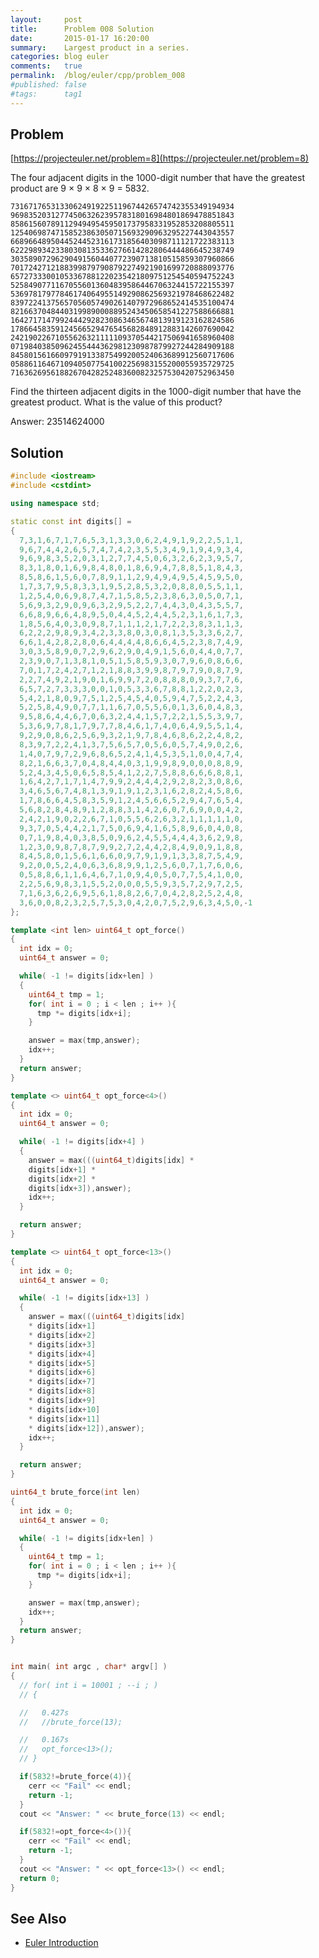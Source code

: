 ```yaml
---
layout:     post
title:      Problem 008 Solution
date:       2015-01-17 16:20:00
summary:    Largest product in a series.
categories: blog euler
comments:   true
permalink:  /blog/euler/cpp/problem_008
#published: false
#tags:      tag1
---
```


## Problem

[https://projecteuler.net/problem=8](https://projecteuler.net/problem=8)

The four adjacent digits in the 1000-digit number that have the greatest product are 9 × 9 × 8 × 9 = 5832.

    73167176531330624919225119674426574742355349194934
    96983520312774506326239578318016984801869478851843
    85861560789112949495459501737958331952853208805511
    12540698747158523863050715693290963295227443043557
    66896648950445244523161731856403098711121722383113
    62229893423380308135336276614282806444486645238749
    30358907296290491560440772390713810515859307960866
    70172427121883998797908792274921901699720888093776
    65727333001053367881220235421809751254540594752243
    52584907711670556013604839586446706324415722155397
    53697817977846174064955149290862569321978468622482
    83972241375657056057490261407972968652414535100474
    82166370484403199890008895243450658541227588666881
    16427171479924442928230863465674813919123162824586
    17866458359124566529476545682848912883142607690042
    24219022671055626321111109370544217506941658960408
    07198403850962455444362981230987879927244284909188
    84580156166097919133875499200524063689912560717606
    05886116467109405077541002256983155200055935729725
    71636269561882670428252483600823257530420752963450

Find the thirteen adjacent digits in the 1000-digit number that have the greatest product. What is the value of this product?

Answer: 23514624000

## Solution

``` cpp
#include <iostream>
#include <cstdint>

using namespace std;

static const int digits[] =
{
  7,3,1,6,7,1,7,6,5,3,1,3,3,0,6,2,4,9,1,9,2,2,5,1,1,
  9,6,7,4,4,2,6,5,7,4,7,4,2,3,5,5,3,4,9,1,9,4,9,3,4,
  9,6,9,8,3,5,2,0,3,1,2,7,7,4,5,0,6,3,2,6,2,3,9,5,7,
  8,3,1,8,0,1,6,9,8,4,8,0,1,8,6,9,4,7,8,8,5,1,8,4,3,
  8,5,8,6,1,5,6,0,7,8,9,1,1,2,9,4,9,4,9,5,4,5,9,5,0,
  1,7,3,7,9,5,8,3,3,1,9,5,2,8,5,3,2,0,8,8,0,5,5,1,1,
  1,2,5,4,0,6,9,8,7,4,7,1,5,8,5,2,3,8,6,3,0,5,0,7,1,
  5,6,9,3,2,9,0,9,6,3,2,9,5,2,2,7,4,4,3,0,4,3,5,5,7,
  6,6,8,9,6,6,4,8,9,5,0,4,4,5,2,4,4,5,2,3,1,6,1,7,3,
  1,8,5,6,4,0,3,0,9,8,7,1,1,1,2,1,7,2,2,3,8,3,1,1,3,
  6,2,2,2,9,8,9,3,4,2,3,3,8,0,3,0,8,1,3,5,3,3,6,2,7,
  6,6,1,4,2,8,2,8,0,6,4,4,4,4,8,6,6,4,5,2,3,8,7,4,9,
  3,0,3,5,8,9,0,7,2,9,6,2,9,0,4,9,1,5,6,0,4,4,0,7,7,
  2,3,9,0,7,1,3,8,1,0,5,1,5,8,5,9,3,0,7,9,6,0,8,6,6,
  7,0,1,7,2,4,2,7,1,2,1,8,8,3,9,9,8,7,9,7,9,0,8,7,9,
  2,2,7,4,9,2,1,9,0,1,6,9,9,7,2,0,8,8,8,0,9,3,7,7,6,
  6,5,7,2,7,3,3,3,0,0,1,0,5,3,3,6,7,8,8,1,2,2,0,2,3,
  5,4,2,1,8,0,9,7,5,1,2,5,4,5,4,0,5,9,4,7,5,2,2,4,3,
  5,2,5,8,4,9,0,7,7,1,1,6,7,0,5,5,6,0,1,3,6,0,4,8,3,
  9,5,8,6,4,4,6,7,0,6,3,2,4,4,1,5,7,2,2,1,5,5,3,9,7,
  5,3,6,9,7,8,1,7,9,7,7,8,4,6,1,7,4,0,6,4,9,5,5,1,4,
  9,2,9,0,8,6,2,5,6,9,3,2,1,9,7,8,4,6,8,6,2,2,4,8,2,
  8,3,9,7,2,2,4,1,3,7,5,6,5,7,0,5,6,0,5,7,4,9,0,2,6,
  1,4,0,7,9,7,2,9,6,8,6,5,2,4,1,4,5,3,5,1,0,0,4,7,4,
  8,2,1,6,6,3,7,0,4,8,4,4,0,3,1,9,9,8,9,0,0,0,8,8,9,
  5,2,4,3,4,5,0,6,5,8,5,4,1,2,2,7,5,8,8,6,6,6,8,8,1,
  1,6,4,2,7,1,7,1,4,7,9,9,2,4,4,4,2,9,2,8,2,3,0,8,6,
  3,4,6,5,6,7,4,8,1,3,9,1,9,1,2,3,1,6,2,8,2,4,5,8,6,
  1,7,8,6,6,4,5,8,3,5,9,1,2,4,5,6,6,5,2,9,4,7,6,5,4,
  5,6,8,2,8,4,8,9,1,2,8,8,3,1,4,2,6,0,7,6,9,0,0,4,2,
  2,4,2,1,9,0,2,2,6,7,1,0,5,5,6,2,6,3,2,1,1,1,1,1,0,
  9,3,7,0,5,4,4,2,1,7,5,0,6,9,4,1,6,5,8,9,6,0,4,0,8,
  0,7,1,9,8,4,0,3,8,5,0,9,6,2,4,5,5,4,4,4,3,6,2,9,8,
  1,2,3,0,9,8,7,8,7,9,9,2,7,2,4,4,2,8,4,9,0,9,1,8,8,
  8,4,5,8,0,1,5,6,1,6,6,0,9,7,9,1,9,1,3,3,8,7,5,4,9,
  9,2,0,0,5,2,4,0,6,3,6,8,9,9,1,2,5,6,0,7,1,7,6,0,6,
  0,5,8,8,6,1,1,6,4,6,7,1,0,9,4,0,5,0,7,7,5,4,1,0,0,
  2,2,5,6,9,8,3,1,5,5,2,0,0,0,5,5,9,3,5,7,2,9,7,2,5,
  7,1,6,3,6,2,6,9,5,6,1,8,8,2,6,7,0,4,2,8,2,5,2,4,8,
  3,6,0,0,8,2,3,2,5,7,5,3,0,4,2,0,7,5,2,9,6,3,4,5,0,-1
};

template <int len> uint64_t opt_force()
{
  int idx = 0;
  uint64_t answer = 0;

  while( -1 != digits[idx+len] )
  {
    uint64_t tmp = 1;
    for( int i = 0 ; i < len ; i++ ){
      tmp *= digits[idx+i];
    }

    answer = max(tmp,answer);
    idx++;
  }
  return answer;
}

template <> uint64_t opt_force<4>()
{
  int idx = 0;
  uint64_t answer = 0;

  while( -1 != digits[idx+4] )
  {
    answer = max(((uint64_t)digits[idx] *
    digits[idx+1] *
    digits[idx+2] *
    digits[idx+3]),answer);
    idx++;
  }

  return answer;
}

template <> uint64_t opt_force<13>()
{
  int idx = 0;
  uint64_t answer = 0;

  while( -1 != digits[idx+13] )
  {
    answer = max(((uint64_t)digits[idx]
    * digits[idx+1]
    * digits[idx+2]
    * digits[idx+3]
    * digits[idx+4]
    * digits[idx+5]
    * digits[idx+6]
    * digits[idx+7]
    * digits[idx+8]
    * digits[idx+9]
    * digits[idx+10]
    * digits[idx+11]
    * digits[idx+12]),answer);
    idx++;
  }

  return answer;
}

uint64_t brute_force(int len)
{
  int idx = 0;
  uint64_t answer = 0;

  while( -1 != digits[idx+len] )
  {
    uint64_t tmp = 1;
    for( int i = 0 ; i < len ; i++ ){
      tmp *= digits[idx+i];
    }

    answer = max(tmp,answer);
    idx++;
  }
  return answer;
}


int main( int argc , char* argv[] )
{
  // for( int i = 10001 ; --i ; )
  // {

  //   0.427s
  //   //brute_force(13);

  //   0.167s
  //   opt_force<13>();
  // }

  if(5832!=brute_force(4)){
    cerr << "Fail" << endl;
    return -1;
  }
  cout << "Answer: " << brute_force(13) << endl;

  if(5832!=opt_force<4>()){
    cerr << "Fail" << endl;
    return -1;
  }
  cout << "Answer: " << opt_force<13>() << endl;
  return 0;
}
```  

## See Also

* [Euler Introduction]({{site.baseurl}}/blog/euler/introduction)

